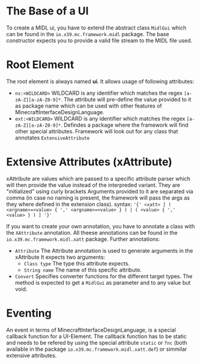 The Base of a UI
================
To create a MIDL ui, you have to extend the abstract class `MidlGui` which can be found in the
`io.x39.mc.framework.midl` package.
The base constructor expects you to provide a valid file stream to the MIDL file used.

Root Element
============
The root element is always named **ui**.
It allows usage of following attributes:
    
* `ns:<WILDCARD>`
  WILDCARD is any identifier which matches the regex `[a-zA-Z][a-zA-Z0-9]*`.
  The attribute will pre-define the value provided to it as package name which can be used
  with other features of MinecraftInterfaceDesignLanguage.
* `ext:<WILDCARD>`
  WILDCARD is any identifier which matches the regex `[a-zA-Z][a-zA-Z0-9]*`.
  Defindes a package where the framework will find other special attributes.
  Framework will look out for any class that annotates `ExtensiveAttribute`

Extensive Attributes (xAttribute)
=================================
xAttribute are values which are passed to a specific attribute parser which
will then provide the value instead of the interpreded variant.
They are "initialized" using curly brackets
Arguments provided to it are separated via comma (in case no naming is present, the framework will
pass the args as they where defined in the extension class).
syntax:
`'{' <xatt> [ ( <argname>=<value> { ',' <argname>=<value> } ) | ( <value> { ',' <value> } ) ] '}'`

If you want to create your own annotation, you have to annotate a class with the `XAttribute`
annotation.
All theese annotations can be found in the `io.x39.mc.framework.midl.xatt` package.
Further annotations:
* `Attribute`
  The Attribute annotation is used to generate arguments in the xAttribute 
  It expects two arguments:
  * `Class type` The type this attribute expects.
  * `String name` The name of this specific attribute.
* `Convert`
  Specifies converter functions for the different target types.
  The method is expected to get a `MidlGui` as parameter and to any value but void.

Eventing
========
An event in terms of MinecraftInterfaceDesignLanguage, is a special callback function for a UI-Element.
The callback function has to be static and needs to be refered by using the special
attribute `static` or `fnc` (both available in the package `io.x39.mc.framework.midl.xatt.def`)
or simmilar extensive attributes.